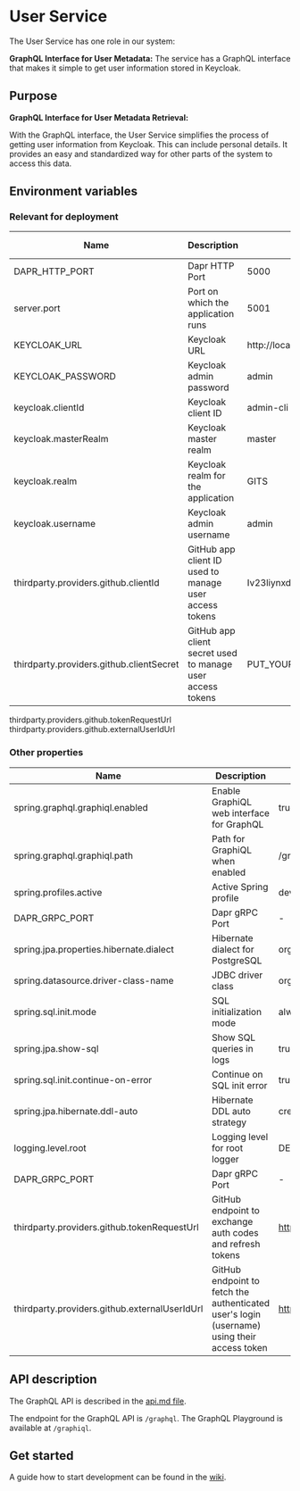 # User Service

The User Service has one role in our system: 

**GraphQL Interface for User Metadata:** The service has a GraphQL interface that makes it simple to get user information stored in Keycloak. 

## Purpose

 **GraphQL Interface for User Metadata Retrieval:**

   With the GraphQL interface, the User Service simplifies the process of getting user information from Keycloak. This can include personal details. It provides an easy and standardized way for other parts of the system to access this data.

## Environment variables 
### Relevant for deployment
| Name                                  | Description                                                | Value in Dev Environment                      | Value in Prod Environment |
|---------------------------------------|------------------------------------------------------------|-----------------------------------------------|---------------------------|
| DAPR_HTTP_PORT                        | Dapr HTTP Port                                             | 5000                                          | 3500                      |
| server.port                           | Port on which the application runs                         | 5001                                          | 5001                      |
| KEYCLOAK_URL                          | Keycloak URL                                               | http://localhost:9009/                        | http://keycloak/keycloak  |
| KEYCLOAK_PASSWORD                     | Keycloak admin password                                    | admin                                         | *secret*                  |
| keycloak.clientId                     | Keycloak client ID                                         | admin-cli                                     | admin-cli                 |
| keycloak.masterRealm                  | Keycloak master realm                                      | master                                        | master                    |
| keycloak.realm                        | Keycloak realm for the application                         | GITS                                          | GITS                      |
| keycloak.username                     | Keycloak admin username                                    | admin                                         | admin                     |
| thirdparty.providers.github.clientId | GitHub app client ID used to manage user access tokens     | Iv23liynxdcJafLw0ptQ |                      |
| thirdparty.providers.github.clientSecret                     | GitHub app client secret used to manage user access tokens | PUT_YOUR_CLIENT_SECRET_FOR_DEVELOPMENT/TESTING_HERE                                         | **secret**                |

thirdparty.providers.github.tokenRequestUrl
thirdparty.providers.github.externalUserIdUrl
### Other properties
| Name                                    | Description                               | Value in Dev Environment                | Value in Prod Environment               |
|-----------------------------------------|-------------------------------------------|-----------------------------------------|-----------------------------------------|
| spring.graphql.graphiql.enabled         | Enable GraphiQL web interface for GraphQL | true                                    | true                                    |
| spring.graphql.graphiql.path            | Path for GraphiQL when enabled            | /graphiql                               | /graphiql                               |
| spring.profiles.active                  | Active Spring profile                     | dev                                     | prod                                    |
| DAPR_GRPC_PORT                          | Dapr gRPC Port                            | -                                       | 50001                                   |
| spring.jpa.properties.hibernate.dialect | Hibernate dialect for PostgreSQL          | org.hibernate.dialect.PostgreSQLDialect | org.hibernate.dialect.PostgreSQLDialect |
| spring.datasource.driver-class-name     | JDBC driver class                         | org.postgresql.Driver                   | org.postgresql.Driver                   |
| spring.sql.init.mode                    | SQL initialization mode                   | always                                  | always                                  |
| spring.jpa.show-sql                     | Show SQL queries in logs                  | true                                    | false                                   |
| spring.sql.init.continue-on-error       | Continue on SQL init error                | true                                    | true                                    |
| spring.jpa.hibernate.ddl-auto           | Hibernate DDL auto strategy               | create                                  | update                                  |
| logging.level.root                      | Logging level for root logger             | DEBUG                                   | -                                       |
| DAPR_GRPC_PORT                          | Dapr gRPC Port                            | -                                       | 50001                                   |
| thirdparty.providers.github.tokenRequestUrl    | GitHub endpoint to exchange auth codes and refresh tokens    | https://github.com/login/oauth/access_token   | same                      |
| thirdparty.providers.github.externalUserIdUrl  | GitHub endpoint to fetch the authenticated user's login (username) using their access token | https://api.github.com/user | same |
## API description

The GraphQL API is described in the [api.md file](api.md).

The endpoint for the GraphQL API is `/graphql`. The GraphQL Playground is available at `/graphiql`.

## Get started

A guide how to start development can be
found in the [wiki](https://meitrex.readthedocs.io/en/latest/dev-manuals/backend/get-started.html).

